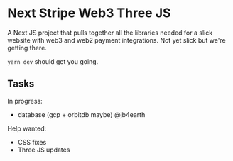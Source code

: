 # Next Stripe Web3 Three JS 

A Next JS project that pulls together all the libraries needed for a slick website with web3 and web2 payment integrations. Not yet slick but we're getting there.

`yarn dev` should get you going.

## Tasks
In progress: 
- database (gcp + orbitdb maybe) @jb4earth

Help wanted: 
- CSS fixes
- Three JS updates
